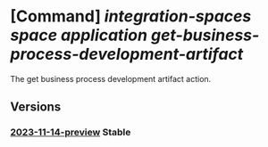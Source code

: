 # [Command] _integration-spaces space application get-business-process-development-artifact_

The get business process development artifact action.

## Versions

### [2023-11-14-preview](/Resources/mgmt-plane/L3N1YnNjcmlwdGlvbnMve30vcmVzb3VyY2Vncm91cHMve30vcHJvdmlkZXJzL21pY3Jvc29mdC5pbnRlZ3JhdGlvbnNwYWNlcy9zcGFjZXMve30vYXBwbGljYXRpb25zL3t9L2dldGJ1c2luZXNzcHJvY2Vzc2RldmVsb3BtZW50YXJ0aWZhY3Q=/2023-11-14-preview.xml) **Stable**

<!-- mgmt-plane /subscriptions/{}/resourcegroups/{}/providers/microsoft.integrationspaces/spaces/{}/applications/{}/getbusinessprocessdevelopmentartifact 2023-11-14-preview -->
